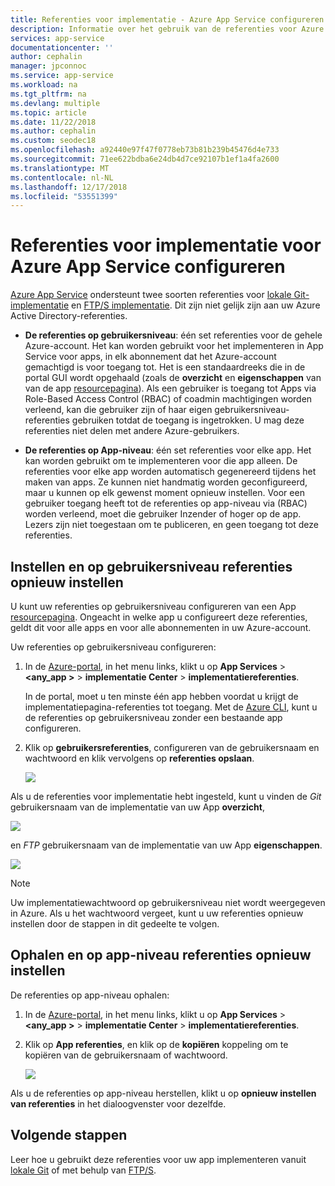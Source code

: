 ```yaml
---
title: Referenties voor implementatie - Azure App Service configureren | Microsoft Docs
description: Informatie over het gebruik van de referenties voor Azure App Service-implementatie.
services: app-service
documentationcenter: ''
author: cephalin
manager: jpconnoc
ms.service: app-service
ms.workload: na
ms.tgt_pltfrm: na
ms.devlang: multiple
ms.topic: article
ms.date: 11/22/2018
ms.author: cephalin
ms.custom: seodec18
ms.openlocfilehash: a92440e97f47f0778eb73b81b239b45476d4e733
ms.sourcegitcommit: 71ee622bdba6e24db4d7ce92107b1ef1a4fa2600
ms.translationtype: MT
ms.contentlocale: nl-NL
ms.lasthandoff: 12/17/2018
ms.locfileid: "53551399"
---
```

# <a name="configure-deployment-credentials-for-azure-app-service"></a>Referenties voor implementatie voor Azure App Service configureren
[Azure App Service](https://go.microsoft.com/fwlink/?LinkId=529714) ondersteunt twee soorten referenties voor [lokale Git-implementatie](deploy-local-git.md) en [FTP/S implementatie](deploy-ftp.md). Dit zijn niet gelijk zijn aan uw Azure Active Directory-referenties.

* **De referenties op gebruikersniveau**: één set referenties voor de gehele Azure-account. Het kan worden gebruikt voor het implementeren in App Service voor apps, in elk abonnement dat het Azure-account gemachtigd is voor toegang tot. Het is een standaardreeks die in de portal GUI wordt opgehaald (zoals de **overzicht** en **eigenschappen** van van de app [resourcepagina](../azure-resource-manager/resource-group-portal.md#manage-resources)). Als een gebruiker is toegang tot Apps via Role-Based Access Control (RBAC) of coadmin machtigingen worden verleend, kan die gebruiker zijn of haar eigen gebruikersniveau-referenties gebruiken totdat de toegang is ingetrokken. U mag deze referenties niet delen met andere Azure-gebruikers.

* **De referenties op App-niveau**: één set referenties voor elke app. Het kan worden gebruikt om te implementeren voor die app alleen. De referenties voor elke app worden automatisch gegenereerd tijdens het maken van apps. Ze kunnen niet handmatig worden geconfigureerd, maar u kunnen op elk gewenst moment opnieuw instellen. Voor een gebruiker toegang heeft tot de referenties op app-niveau via (RBAC) worden verleend, moet die gebruiker Inzender of hoger op de app. Lezers zijn niet toegestaan om te publiceren, en geen toegang tot deze referenties.

## <a name="userscope"></a>Instellen en op gebruikersniveau referenties opnieuw instellen

U kunt uw referenties op gebruikersniveau configureren van een App [resourcepagina](../azure-resource-manager/resource-group-portal.md#manage-resources). Ongeacht in welke app u configureert deze referenties, geldt dit voor alle apps en voor alle abonnementen in uw Azure-account. 

Uw referenties op gebruikersniveau configureren:

1. In de [Azure-portal](https://portal.azure.com), in het menu links, klikt u op **App Services** > **&lt;any_app >** > **implementatie Center** > **implementatiereferenties**.

    In de portal, moet u ten minste één app hebben voordat u krijgt de implementatiepagina-referenties tot toegang. Met de [Azure CLI](/cli/azure/webapp/deployment/user?view=azure-cli-latest#az-webapp-deployment-user-set), kunt u de referenties op gebruikersniveau zonder een bestaande app configureren.

2. Klik op **gebruikersreferenties**, configureren van de gebruikersnaam en wachtwoord en klik vervolgens op **referenties opslaan**.

    ![](./media/app-service-deployment-credentials/deployment_credentials_configure.png)

Als u de referenties voor implementatie hebt ingesteld, kunt u vinden de *Git* gebruikersnaam van de implementatie van uw App **overzicht**,

![](./media/app-service-deployment-credentials/deployment_credentials_overview.png)

en *FTP* gebruikersnaam van de implementatie van uw App **eigenschappen**.

![](./media/app-service-deployment-credentials/deployment_credentials_properties.png)

> [!NOTE]
> Uw implementatiewachtwoord op gebruikersniveau niet wordt weergegeven in Azure. Als u het wachtwoord vergeet, kunt u uw referenties opnieuw instellen door de stappen in dit gedeelte te volgen.
>
>  

## <a name="appscope"></a>Ophalen en op app-niveau referenties opnieuw instellen
De referenties op app-niveau ophalen:

1. In de [Azure-portal](https://portal.azure.com), in het menu links, klikt u op **App Services** > **&lt;any_app >** > **implementatie Center** > **implementatiereferenties**.

2. Klik op **App referenties**, en klik op de **kopiëren** koppeling om te kopiëren van de gebruikersnaam of wachtwoord.

    ![](./media/app-service-deployment-credentials/deployment_credentials_app_level.png)

Als u de referenties op app-niveau herstellen, klikt u op **opnieuw instellen van referenties** in het dialoogvenster voor dezelfde.

## <a name="next-steps"></a>Volgende stappen

Leer hoe u gebruikt deze referenties voor uw app implementeren vanuit [lokale Git](deploy-local-git.md) of met behulp van [FTP/S](deploy-ftp.md).
